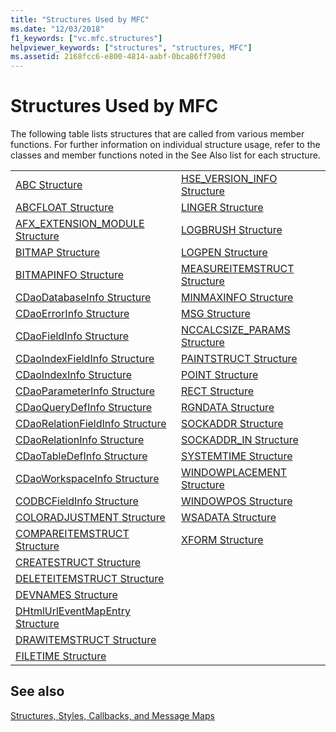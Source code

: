 ```yaml
---
title: "Structures Used by MFC"
ms.date: "12/03/2018"
f1_keywords: ["vc.mfc.structures"]
helpviewer_keywords: ["structures", "structures, MFC"]
ms.assetid: 2168fcc6-e800-4814-aabf-0bca86ff790d
---
```

# Structures Used by MFC

The following table lists structures that are called from various member functions. For further information on individual structure usage, refer to the classes and member functions noted in the See Also list for each structure.

|||
|-|-|
|[ABC Structure](/windows/desktop/api/wingdi/ns-wingdi-_abc)|[HSE_VERSION_INFO Structure](../../mfc/reference/hse-version-info-structure.md)|
|[ABCFLOAT Structure](/windows/desktop/api/wingdi/ns-wingdi-_abcfloat)|[LINGER Structure](/windows/desktop/api/winsock/ns-winsock-linger)|
|[AFX_EXTENSION_MODULE Structure](../../mfc/reference/afx-extension-module-structure.md)|[LOGBRUSH Structure](/windows/desktop/api/wingdi/ns-wingdi-taglogbrush)|
|[BITMAP Structure](/windows/desktop/api/wingdi/ns-wingdi-tagbitmap)|[LOGPEN Structure](/windows/desktop/api/Wingdi/ns-wingdi-taglogpen)|
|[BITMAPINFO Structure](/windows/desktop/api/wingdi/ns-wingdi-tagbitmapinfo)|[MEASUREITEMSTRUCT Structure](/windows/desktop/api/winuser/ns-winuser-tagmeasureitemstruct)|
|[CDaoDatabaseInfo Structure](../../mfc/reference/cdaodatabaseinfo-structure.md)|[MINMAXINFO Structure](/windows/desktop/api/winuser/ns-winuser-tagminmaxinfo)|
|[CDaoErrorInfo Structure](../../mfc/reference/cdaoerrorinfo-structure.md)|[MSG Structure](/windows/desktop/api/winuser/ns-winuser-tagmsg)|
|[CDaoFieldInfo Structure](../../mfc/reference/cdaofieldinfo-structure.md)|[NCCALCSIZE_PARAMS Structure](/windows/desktop/api/winuser/ns-winuser-tagnccalcsize_params)|
|[CDaoIndexFieldInfo Structure](../../mfc/reference/cdaoindexfieldinfo-structure.md)|[PAINTSTRUCT Structure](/windows/desktop/api/winuser/ns-winuser-tagpaintstruct)|
|[CDaoIndexInfo Structure](../../mfc/reference/cdaoindexinfo-structure.md)|[POINT Structure](/windows/desktop/api/windef/ns-windef-tagpoint)|
|[CDaoParameterInfo Structure](../../mfc/reference/cdaoparameterinfo-structure.md)|[RECT Structure](/windows/desktop/api/windef/ns-windef-tagrect)|
|[CDaoQueryDefInfo Structure](../../mfc/reference/cdaoquerydefinfo-structure.md)|[RGNDATA Structure](/windows/desktop/api/wingdi/ns-wingdi-_rgndata)|
|[CDaoRelationFieldInfo Structure](../../mfc/reference/cdaorelationfieldinfo-structure.md)|[SOCKADDR Structure](/windows/desktop/winsock/sockaddr-2)|
|[CDaoRelationInfo Structure](../../mfc/reference/cdaorelationinfo-structure.md)|[SOCKADDR_IN Structure](/windows/desktop/winsock/sockaddr-2)|
|[CDaoTableDefInfo Structure](../../mfc/reference/cdaotabledefinfo-structure.md)|[SYSTEMTIME Structure](/windows/desktop/api/minwinbase/ns-minwinbase-systemtime)
|[CDaoWorkspaceInfo Structure](../../mfc/reference/cdaoworkspaceinfo-structure.md)|[WINDOWPLACEMENT Structure](/windows/desktop/api/winuser/ns-winuser-tagwindowplacement)|
|[CODBCFieldInfo Structure](../../mfc/reference/codbcfieldinfo-structure.md)|[WINDOWPOS Structure](/windows/desktop/api/winuser/ns-winuser-tagwindowpos)
|[COLORADJUSTMENT Structure](/windows/desktop/api/wingdi/ns-wingdi-tagcoloradjustment)|[WSADATA Structure](/windows/desktop/api/winsock2/ns-winsock2-wsadata)|
|[COMPAREITEMSTRUCT Structure](/windows/desktop/api/winuser/ns-winuser-tagcompareitemstruct)|[XFORM Structure](/windows/desktop/api/wingdi/ns-wingdi-tagxform)|
|[CREATESTRUCT Structure](/windows/desktop/api/winuser/ns-winuser-tagcreatestructa)||
|[DELETEITEMSTRUCT Structure](/windows/desktop/api/winuser/ns-winuser-tagdeleteitemstruct)||
|[DEVNAMES Structure](/windows/desktop/api/commdlg/ns-commdlg-tagdevnames)||
|[DHtmlUrlEventMapEntry Structure](../../mfc/reference/dhtmlurleventmapentry-structure.md)||
|[DRAWITEMSTRUCT Structure](/windows/desktop/api/winuser/ns-winuser-tagdrawitemstruct)||
|[FILETIME Structure](/windows/desktop/api/minwinbase/ns-minwinbase-filetime)||

## See also

[Structures, Styles, Callbacks, and Message Maps](../../mfc/reference/structures-styles-callbacks-and-message-maps.md)

